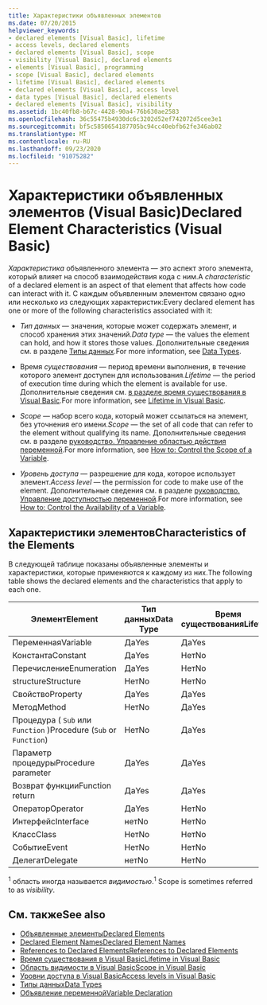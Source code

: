 ```yaml
---
title: Характеристики объявленных элементов
ms.date: 07/20/2015
helpviewer_keywords:
- declared elements [Visual Basic], lifetime
- access levels, declared elements
- declared elements [Visual Basic], scope
- visibility [Visual Basic], declared elements
- elements [Visual Basic], programming
- scope [Visual Basic], declared elements
- lifetime [Visual Basic], declared elements
- declared elements [Visual Basic], access level
- data types [Visual Basic], declared elements
- declared elements [Visual Basic], visibility
ms.assetid: 1bc40fb8-b67c-4428-90a4-76b630ae2583
ms.openlocfilehash: 36c55475b4930dc6c3202d52ef742072d5cee3e1
ms.sourcegitcommit: bf5c5850654187705bc94cc40ebfb62fe346ab02
ms.translationtype: MT
ms.contentlocale: ru-RU
ms.lasthandoff: 09/23/2020
ms.locfileid: "91075282"
---
```

# <a name="declared-element-characteristics-visual-basic"></a><span data-ttu-id="605a1-102">Характеристики объявленных элементов (Visual Basic)</span><span class="sxs-lookup"><span data-stu-id="605a1-102">Declared Element Characteristics (Visual Basic)</span></span>

<span data-ttu-id="605a1-103">*Характеристика* объявленного элемента — это аспект этого элемента, который влияет на способ взаимодействия кода с ним.</span><span class="sxs-lookup"><span data-stu-id="605a1-103">A *characteristic* of a declared element is an aspect of that element that affects how code can interact with it.</span></span> <span data-ttu-id="605a1-104">С каждым объявленным элементом связано одно или несколько из следующих характеристик:</span><span class="sxs-lookup"><span data-stu-id="605a1-104">Every declared element has one or more of the following characteristics associated with it:</span></span>  
  
- <span data-ttu-id="605a1-105">*Тип данных* — значения, которые может содержать элемент, и способ хранения этих значений.</span><span class="sxs-lookup"><span data-stu-id="605a1-105">*Data type* — the values the element can hold, and how it stores those values.</span></span> <span data-ttu-id="605a1-106">Дополнительные сведения см. в разделе [Типы данных](../../../language-reference/data-types/index.md).</span><span class="sxs-lookup"><span data-stu-id="605a1-106">For more information, see [Data Types](../../../language-reference/data-types/index.md).</span></span>  
  
- <span data-ttu-id="605a1-107">Время *существования* — период времени выполнения, в течение которого элемент доступен для использования.</span><span class="sxs-lookup"><span data-stu-id="605a1-107">*Lifetime* — the period of execution time during which the element is available for use.</span></span> <span data-ttu-id="605a1-108">Дополнительные сведения см. [в разделе время существования в Visual Basic](lifetime.md).</span><span class="sxs-lookup"><span data-stu-id="605a1-108">For more information, see [Lifetime in Visual Basic](lifetime.md).</span></span>  
  
- <span data-ttu-id="605a1-109">*Scope* — набор всего кода, который может ссылаться на элемент, без уточнения его имени.</span><span class="sxs-lookup"><span data-stu-id="605a1-109">*Scope* — the set of all code that can refer to the element without qualifying its name.</span></span> <span data-ttu-id="605a1-110">Дополнительные сведения см. в разделе [руководство. Управление областью действия переменной](how-to-control-the-scope-of-a-variable.md).</span><span class="sxs-lookup"><span data-stu-id="605a1-110">For more information, see [How to: Control the Scope of a Variable](how-to-control-the-scope-of-a-variable.md).</span></span>  
  
- <span data-ttu-id="605a1-111">*Уровень доступа* — разрешение для кода, которое использует элемент.</span><span class="sxs-lookup"><span data-stu-id="605a1-111">*Access level* — the permission for code to make use of the element.</span></span> <span data-ttu-id="605a1-112">Дополнительные сведения см. в разделе [руководство. Управление доступностью переменной](how-to-control-the-availability-of-a-variable.md).</span><span class="sxs-lookup"><span data-stu-id="605a1-112">For more information, see [How to: Control the Availability of a Variable](how-to-control-the-availability-of-a-variable.md).</span></span>  
  
## <a name="characteristics-of-the-elements"></a><span data-ttu-id="605a1-113">Характеристики элементов</span><span class="sxs-lookup"><span data-stu-id="605a1-113">Characteristics of the Elements</span></span>  

 <span data-ttu-id="605a1-114">В следующей таблице показаны объявленные элементы и характеристики, которые применяются к каждому из них.</span><span class="sxs-lookup"><span data-stu-id="605a1-114">The following table shows the declared elements and the characteristics that apply to each one.</span></span>  
  
|<span data-ttu-id="605a1-115">Элемент</span><span class="sxs-lookup"><span data-stu-id="605a1-115">Element</span></span>|<span data-ttu-id="605a1-116">Тип данных</span><span class="sxs-lookup"><span data-stu-id="605a1-116">Data Type</span></span>|<span data-ttu-id="605a1-117">Время существования</span><span class="sxs-lookup"><span data-stu-id="605a1-117">Lifetime</span></span>|<span data-ttu-id="605a1-118">Область <sup>1</sup></span><span class="sxs-lookup"><span data-stu-id="605a1-118">Scope <sup>1</sup></span></span>|<span data-ttu-id="605a1-119">Уровень доступа</span><span class="sxs-lookup"><span data-stu-id="605a1-119">Access Level</span></span>|  
|-------------|---------------|--------------|------------------------|------------------|  
|<span data-ttu-id="605a1-120">Переменная</span><span class="sxs-lookup"><span data-stu-id="605a1-120">Variable</span></span>|<span data-ttu-id="605a1-121">Да</span><span class="sxs-lookup"><span data-stu-id="605a1-121">Yes</span></span>|<span data-ttu-id="605a1-122">Да</span><span class="sxs-lookup"><span data-stu-id="605a1-122">Yes</span></span>|<span data-ttu-id="605a1-123">Да</span><span class="sxs-lookup"><span data-stu-id="605a1-123">Yes</span></span>|<span data-ttu-id="605a1-124">Да</span><span class="sxs-lookup"><span data-stu-id="605a1-124">Yes</span></span>|  
|<span data-ttu-id="605a1-125">Константа</span><span class="sxs-lookup"><span data-stu-id="605a1-125">Constant</span></span>|<span data-ttu-id="605a1-126">Да</span><span class="sxs-lookup"><span data-stu-id="605a1-126">Yes</span></span>|<span data-ttu-id="605a1-127">Нет</span><span class="sxs-lookup"><span data-stu-id="605a1-127">No</span></span>|<span data-ttu-id="605a1-128">Да</span><span class="sxs-lookup"><span data-stu-id="605a1-128">Yes</span></span>|<span data-ttu-id="605a1-129">Да</span><span class="sxs-lookup"><span data-stu-id="605a1-129">Yes</span></span>|  
|<span data-ttu-id="605a1-130">Перечисление</span><span class="sxs-lookup"><span data-stu-id="605a1-130">Enumeration</span></span>|<span data-ttu-id="605a1-131">Да</span><span class="sxs-lookup"><span data-stu-id="605a1-131">Yes</span></span>|<span data-ttu-id="605a1-132">Нет</span><span class="sxs-lookup"><span data-stu-id="605a1-132">No</span></span>|<span data-ttu-id="605a1-133">Да</span><span class="sxs-lookup"><span data-stu-id="605a1-133">Yes</span></span>|<span data-ttu-id="605a1-134">Да</span><span class="sxs-lookup"><span data-stu-id="605a1-134">Yes</span></span>|  
|<span data-ttu-id="605a1-135">structure</span><span class="sxs-lookup"><span data-stu-id="605a1-135">Structure</span></span>|<span data-ttu-id="605a1-136">Нет</span><span class="sxs-lookup"><span data-stu-id="605a1-136">No</span></span>|<span data-ttu-id="605a1-137">Нет</span><span class="sxs-lookup"><span data-stu-id="605a1-137">No</span></span>|<span data-ttu-id="605a1-138">Да</span><span class="sxs-lookup"><span data-stu-id="605a1-138">Yes</span></span>|<span data-ttu-id="605a1-139">Да</span><span class="sxs-lookup"><span data-stu-id="605a1-139">Yes</span></span>|  
|<span data-ttu-id="605a1-140">Свойство</span><span class="sxs-lookup"><span data-stu-id="605a1-140">Property</span></span>|<span data-ttu-id="605a1-141">Да</span><span class="sxs-lookup"><span data-stu-id="605a1-141">Yes</span></span>|<span data-ttu-id="605a1-142">Да</span><span class="sxs-lookup"><span data-stu-id="605a1-142">Yes</span></span>|<span data-ttu-id="605a1-143">Да</span><span class="sxs-lookup"><span data-stu-id="605a1-143">Yes</span></span>|<span data-ttu-id="605a1-144">Да</span><span class="sxs-lookup"><span data-stu-id="605a1-144">Yes</span></span>|  
|<span data-ttu-id="605a1-145">Метод</span><span class="sxs-lookup"><span data-stu-id="605a1-145">Method</span></span>|<span data-ttu-id="605a1-146">Нет</span><span class="sxs-lookup"><span data-stu-id="605a1-146">No</span></span>|<span data-ttu-id="605a1-147">Да</span><span class="sxs-lookup"><span data-stu-id="605a1-147">Yes</span></span>|<span data-ttu-id="605a1-148">Да</span><span class="sxs-lookup"><span data-stu-id="605a1-148">Yes</span></span>|<span data-ttu-id="605a1-149">Да</span><span class="sxs-lookup"><span data-stu-id="605a1-149">Yes</span></span>|  
|<span data-ttu-id="605a1-150">Процедура ( `Sub` или `Function` )</span><span class="sxs-lookup"><span data-stu-id="605a1-150">Procedure (`Sub` or `Function`)</span></span>|<span data-ttu-id="605a1-151">Нет</span><span class="sxs-lookup"><span data-stu-id="605a1-151">No</span></span>|<span data-ttu-id="605a1-152">Да</span><span class="sxs-lookup"><span data-stu-id="605a1-152">Yes</span></span>|<span data-ttu-id="605a1-153">Да</span><span class="sxs-lookup"><span data-stu-id="605a1-153">Yes</span></span>|<span data-ttu-id="605a1-154">Да</span><span class="sxs-lookup"><span data-stu-id="605a1-154">Yes</span></span>|  
|<span data-ttu-id="605a1-155">Параметр процедуры</span><span class="sxs-lookup"><span data-stu-id="605a1-155">Procedure parameter</span></span>|<span data-ttu-id="605a1-156">Да</span><span class="sxs-lookup"><span data-stu-id="605a1-156">Yes</span></span>|<span data-ttu-id="605a1-157">Да</span><span class="sxs-lookup"><span data-stu-id="605a1-157">Yes</span></span>|<span data-ttu-id="605a1-158">Да</span><span class="sxs-lookup"><span data-stu-id="605a1-158">Yes</span></span>|<span data-ttu-id="605a1-159">Нет</span><span class="sxs-lookup"><span data-stu-id="605a1-159">No</span></span>|  
|<span data-ttu-id="605a1-160">Возврат функции</span><span class="sxs-lookup"><span data-stu-id="605a1-160">Function return</span></span>|<span data-ttu-id="605a1-161">Да</span><span class="sxs-lookup"><span data-stu-id="605a1-161">Yes</span></span>|<span data-ttu-id="605a1-162">Да</span><span class="sxs-lookup"><span data-stu-id="605a1-162">Yes</span></span>|<span data-ttu-id="605a1-163">Да</span><span class="sxs-lookup"><span data-stu-id="605a1-163">Yes</span></span>|<span data-ttu-id="605a1-164">Нет</span><span class="sxs-lookup"><span data-stu-id="605a1-164">No</span></span>|  
|<span data-ttu-id="605a1-165">Оператор</span><span class="sxs-lookup"><span data-stu-id="605a1-165">Operator</span></span>|<span data-ttu-id="605a1-166">Да</span><span class="sxs-lookup"><span data-stu-id="605a1-166">Yes</span></span>|<span data-ttu-id="605a1-167">Нет</span><span class="sxs-lookup"><span data-stu-id="605a1-167">No</span></span>|<span data-ttu-id="605a1-168">Да</span><span class="sxs-lookup"><span data-stu-id="605a1-168">Yes</span></span>|<span data-ttu-id="605a1-169">Да</span><span class="sxs-lookup"><span data-stu-id="605a1-169">Yes</span></span>|  
|<span data-ttu-id="605a1-170">Интерфейс</span><span class="sxs-lookup"><span data-stu-id="605a1-170">Interface</span></span>|<span data-ttu-id="605a1-171">нет</span><span class="sxs-lookup"><span data-stu-id="605a1-171">No</span></span>|<span data-ttu-id="605a1-172">Нет</span><span class="sxs-lookup"><span data-stu-id="605a1-172">No</span></span>|<span data-ttu-id="605a1-173">Да</span><span class="sxs-lookup"><span data-stu-id="605a1-173">Yes</span></span>|<span data-ttu-id="605a1-174">Да</span><span class="sxs-lookup"><span data-stu-id="605a1-174">Yes</span></span>|  
|<span data-ttu-id="605a1-175">Класс</span><span class="sxs-lookup"><span data-stu-id="605a1-175">Class</span></span>|<span data-ttu-id="605a1-176">Нет</span><span class="sxs-lookup"><span data-stu-id="605a1-176">No</span></span>|<span data-ttu-id="605a1-177">Нет</span><span class="sxs-lookup"><span data-stu-id="605a1-177">No</span></span>|<span data-ttu-id="605a1-178">Да</span><span class="sxs-lookup"><span data-stu-id="605a1-178">Yes</span></span>|<span data-ttu-id="605a1-179">Да</span><span class="sxs-lookup"><span data-stu-id="605a1-179">Yes</span></span>|  
|<span data-ttu-id="605a1-180">Событие</span><span class="sxs-lookup"><span data-stu-id="605a1-180">Event</span></span>|<span data-ttu-id="605a1-181">Нет</span><span class="sxs-lookup"><span data-stu-id="605a1-181">No</span></span>|<span data-ttu-id="605a1-182">Нет</span><span class="sxs-lookup"><span data-stu-id="605a1-182">No</span></span>|<span data-ttu-id="605a1-183">Да</span><span class="sxs-lookup"><span data-stu-id="605a1-183">Yes</span></span>|<span data-ttu-id="605a1-184">Да</span><span class="sxs-lookup"><span data-stu-id="605a1-184">Yes</span></span>|  
|<span data-ttu-id="605a1-185">Делегат</span><span class="sxs-lookup"><span data-stu-id="605a1-185">Delegate</span></span>|<span data-ttu-id="605a1-186">нет</span><span class="sxs-lookup"><span data-stu-id="605a1-186">No</span></span>|<span data-ttu-id="605a1-187">Нет</span><span class="sxs-lookup"><span data-stu-id="605a1-187">No</span></span>|<span data-ttu-id="605a1-188">Да</span><span class="sxs-lookup"><span data-stu-id="605a1-188">Yes</span></span>|<span data-ttu-id="605a1-189">Да</span><span class="sxs-lookup"><span data-stu-id="605a1-189">Yes</span></span>|  
  
 <span data-ttu-id="605a1-190"><sup>1</sup> область иногда называется *видимостью*.</span><span class="sxs-lookup"><span data-stu-id="605a1-190"><sup>1</sup> Scope is sometimes referred to as *visibility*.</span></span>  
  
## <a name="see-also"></a><span data-ttu-id="605a1-191">См. также</span><span class="sxs-lookup"><span data-stu-id="605a1-191">See also</span></span>

- [<span data-ttu-id="605a1-192">Объявленные элементы</span><span class="sxs-lookup"><span data-stu-id="605a1-192">Declared Elements</span></span>](index.md)
- [<span data-ttu-id="605a1-193">Declared Element Names</span><span class="sxs-lookup"><span data-stu-id="605a1-193">Declared Element Names</span></span>](declared-element-names.md)
- [<span data-ttu-id="605a1-194">References to Declared Elements</span><span class="sxs-lookup"><span data-stu-id="605a1-194">References to Declared Elements</span></span>](references-to-declared-elements.md)
- [<span data-ttu-id="605a1-195">Время существования в Visual Basic</span><span class="sxs-lookup"><span data-stu-id="605a1-195">Lifetime in Visual Basic</span></span>](lifetime.md)
- [<span data-ttu-id="605a1-196">Область видимости в Visual Basic</span><span class="sxs-lookup"><span data-stu-id="605a1-196">Scope in Visual Basic</span></span>](scope.md)
- [<span data-ttu-id="605a1-197">Уровни доступа в Visual Basic</span><span class="sxs-lookup"><span data-stu-id="605a1-197">Access levels in Visual Basic</span></span>](access-levels.md)
- [<span data-ttu-id="605a1-198">Типы данных</span><span class="sxs-lookup"><span data-stu-id="605a1-198">Data Types</span></span>](../data-types/index.md)
- [<span data-ttu-id="605a1-199">Объявление переменной</span><span class="sxs-lookup"><span data-stu-id="605a1-199">Variable Declaration</span></span>](../variables/variable-declaration.md)
